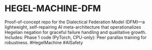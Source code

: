 # HEGEL-MACHINE-DFM
Proof-of-concept repo for the Dialectical Federation Model (DFM)—a lightweight, self-repairing AI meta-architecture that operationalizes Hegelian negation for graceful failure handling and qualitative growth. Includes: Phase 1 code (PyTorch, CPU-only): Peer parallax training for robustness. #HegelMachine #AISafety
